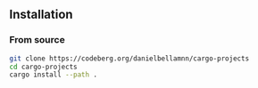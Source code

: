 ## Installation

### From source

```bash
git clone https://codeberg.org/danielbellamnn/cargo-projects
cd cargo-projects
cargo install --path .
```